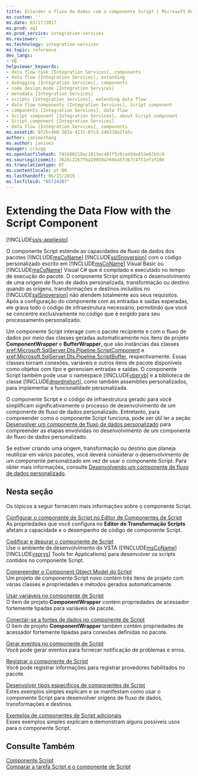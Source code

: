 ```yaml
---
title: Estender o fluxo de dados com o componente Script | Microsoft Docs
ms.custom: ''
ms.date: 03/17/2017
ms.prod: sql
ms.prod_service: integration-services
ms.reviewer: ''
ms.technology: integration-services
ms.topic: reference
dev_langs:
- VB
helpviewer_keywords:
- data flow task [Integration Services], components
- data flow [Integration Services], extending
- debugging [Integration Services], components
- code design mode [Integration Services]
- metadata [Integration Services]
- scripts [Integration Services], extending data flow
- data flow components [Integration Services], Script component
- components [Integration Services], data flow
- Script component [Integration Services], about Script component
- Script component [Integration Services]
- data flow [Integration Services], components
ms.assetid: 072bc4b8-363a-4131-87c3-240338e2fa5c
author: janinezhang
ms.author: janinez
manager: craigg
ms.openlocfilehash: 7d1688210ac2813ec48ff5c6ceddde853e07b2c8
ms.sourcegitcommit: 3026c22b7fba19059a769ea5f367c4f51efaf286
ms.translationtype: HT
ms.contentlocale: pt-BR
ms.lasthandoff: 06/15/2019
ms.locfileid: "65724287"
---
```

# <a name="extending-the-data-flow-with-the-script-component"></a>Extending the Data Flow with the Script Component

[!INCLUDE[ssis-appliesto](../../../includes/ssis-appliesto-ssvrpluslinux-asdb-asdw-xxx.md)]


  O componente Script estende as capacidades de fluxo de dados dos pacotes [!INCLUDE[msCoName](../../../includes/msconame-md.md)] [!INCLUDE[ssISnoversion](../../../includes/ssisnoversion-md.md)] com o código personalizado escrito em [!INCLUDE[msCoName](../../../includes/msconame-md.md)] Visual Basic ou [!INCLUDE[msCoName](../../../includes/msconame-md.md)] Visual C# que é compilado e executado no tempo de execução do pacote. O componente Script simplifica o desenvolvimento de uma origem de fluxo de dados personalizada, transformação ou destino quando as origens, transformações e destinos incluídos no [!INCLUDE[ssISnoversion](../../../includes/ssisnoversion-md.md)] não atendem totalmente aos seus requisitos. Após a configuração do componente com as entradas e saídas esperadas, ele grava todo o código de infraestrutura necessário, permitindo que você se concentre exclusivamente no código que é exigido para seu processamento personalizado.  
  
 Um componente Script interage com o pacote recipiente e com o fluxo de dados por meio das classes geradas automaticamente nos itens de projeto **ComponentWrapper** e **BufferWrapper**, que são instâncias das classes <xref:Microsoft.SqlServer.Dts.Pipeline.ScriptComponent> e <xref:Microsoft.SqlServer.Dts.Pipeline.ScriptBuffer>, respectivamente. Essas classes tornam conexões, variáveis e outros itens de pacote disponíveis como objetos com tipo e gerenciam entradas e saídas. O componente Script também pode usar o namespace [!INCLUDE[vbprvb](../../../includes/vbprvb-md.md)] e a biblioteca de classe [!INCLUDE[dnprdnshort](../../../includes/dnprdnshort-md.md)], como também assemblies personalizados, para implementar a funcionalidade personalizada.  
  
 O componente Script e o código de infraestrutura gerado para você simplificam significativamente o processo de desenvolvimento de um componente de fluxo de dados personalizado. Entretanto, para compreender como o componente Script funciona, pode ser útil ler a seção [Desenvolver um componente de fluxo de dados personalizado](../../../integration-services/extending-packages-custom-objects/data-flow/developing-a-custom-data-flow-component.md) para compreender as etapas envolvidas no desenvolvimento de um componente do fluxo de dados personalizado.  
  
 Se estiver criando uma origem, transformação ou destino que planeja reutilizar em vários pacotes, você deverá considerar o desenvolvimento de um componente personalizado em vez de usar o componente Script. Para obter mais informações, consulte [Desenvolvendo um componente de fluxo de dados personalizado](../../../integration-services/extending-packages-custom-objects/data-flow/developing-a-custom-data-flow-component.md).  
  
## <a name="in-this-section"></a>Nesta seção  
 Os tópicos a seguir fornecem mais informações sobre o componente Script.  
  
 [Configurar o componente de Script no Editor de Componentes de Script](../../../integration-services/extending-packages-scripting/data-flow-script-component/configuring-the-script-component-in-the-script-component-editor.md)  
 As propriedades que você configura no **Editor de Transformação Scripts** afetam a capacidade e o desempenho de código de componente Script.  
  
 [Codificar e depurar o componente de Script](../../../integration-services/extending-packages-scripting/data-flow-script-component/coding-and-debugging-the-script-component.md)  
 Use o ambiente de desenvolvimento do VSTA ([!INCLUDE[msCoName](../../../includes/msconame-md.md)] [!INCLUDE[vsprvs](../../../includes/vsprvs-md.md)] Tools for Applications) para desenvolver os scripts contidos no componente Script.  
  
 [Compreender o Component Object Model do Script](../../../integration-services/extending-packages-scripting/data-flow-script-component/understanding-the-script-component-object-model.md)  
 Um projeto de componente Script novo contém três itens de projeto com várias classes e propriedades e métodos gerados automaticamente.  
  
 [Usar variáveis no componente de Script](../../../integration-services/extending-packages-scripting/data-flow-script-component/using-variables-in-the-script-component.md)  
 O item de projeto **ComponentWrapper** contém propriedades de acessador fortemente tipadas para variáveis de pacote.  
  
 [Conectar-se a fontes de dados no componente de Script](../../../integration-services/extending-packages-scripting/data-flow-script-component/connecting-to-data-sources-in-the-script-component.md)  
 O item de projeto **ComponentWrapper** também contém propriedades de acessador fortemente tipadas para conexões definidas no pacote.  
  
 [Gerar eventos no componente de Script](../../../integration-services/extending-packages-scripting/data-flow-script-component/raising-events-in-the-script-component.md)  
 Você pode gerar eventos para fornecer notificação de problemas e erros.  
  
 [Registrar o componente de Script](../../../integration-services/extending-packages-scripting/data-flow-script-component/logging-in-the-script-component.md)  
 Você pode registrar informações para registrar provedores habilitados no pacote.  
  
 [Desenvolver tipos específicos de componentes de Script](../../../integration-services/extending-packages-scripting-data-flow-script-component-types/developing-specific-types-of-script-components.md)  
 Estes exemplos simples explicam e se manifestam como usar o componente Script para desenvolver origens de fluxo de dados, transformações e destinos.  
  
 [Exemplos de componentes de Script adicionais](../../../integration-services/extending-packages-scripting-data-flow-script-component-examples/additional-script-component-examples.md)  
 Esses exemplos simples explicam e demonstram alguns possíveis usos para o componente Script.  
  
## <a name="see-also"></a>Consulte Também  
 [Componente Script](../../../integration-services/data-flow/transformations/script-component.md)   
 [Comparar a tarefa Script e o componente de Script](../../../integration-services/extending-packages-scripting/comparing-the-script-task-and-the-script-component.md)  
  
  

